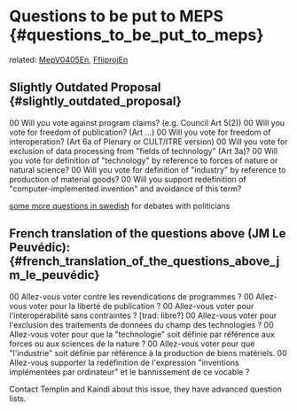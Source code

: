 # Questions to be put to MEPS {#questions_to_be_put_to_meps}

related: [MepV0405En](MepV0405En "wikilink"),
[FfiiprojEn](FfiiprojEn "wikilink")

## Slightly Outdated Proposal {#slightly_outdated_proposal}

00 Will you vote against program claims? (e.g. Council Art 5(2)) 00 Will
you vote for freedom of publication? (Art \...) 00 Will you vote for
freedom of interoperation? (Art 6a of Plenary or CULT/ITRE version) 00
Will you vote for exclusion of data processing from \"fields of
technology\" (Art 3a)? 00 Will you vote for definition of \"technology\"
by reference to forces of nature or natural science? 00 Will you vote
for definition of \"industry\" by reference to production of material
goods? 00 Will you support redefinition of \"computer-implemented
invention\" and avoidance of this term?

[ some more questions in swedish](DemoLund0405Sv "wikilink") for debates
with politicians

## French translation of the questions above (JM Le Peuvédic): {#french_translation_of_the_questions_above_jm_le_peuvédic}

00 Allez-vous voter contre les revendications de programmes ? 00
Allez-vous voter pour la liberté de publication ? 00 Allez-vous voter
pour l\'interopérabilité sans contraintes ? \[trad: libre?\] 00
Allez-vous voter pour l\'exclusion des traitements de données du champ
des technologies ? 00 Allez-vous voter pour que la \"technologie\" soit
définie par référence aux forces ou aux sciences de la nature ? 00
Allez-vous voter pour que \"l\'industrie\" soit définie par référence à
la production de biens matériels. 00 Allez-vous supporter la
redéfinition de l\'expression \"inventions implémentées par ordinateur\"
et le bannissement de ce vocable ?

Contact Templin and Kaindl about this issue, they have advanced question
lists.
